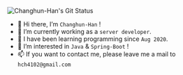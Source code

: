 ![Changhun-Han's Git Status]()

- 👋 Hi there, I’m `Changhun-Han` !
- 🌱 I’m currently working as a `server developer`.
- 📖 I have been learning programming since `Aug 2020`.
- 👀 I’m interested in `Java` & `Spring-Boot` !
- 📫 If you want to contact me, please leave me a mail to `hch4102@gmail.com`
